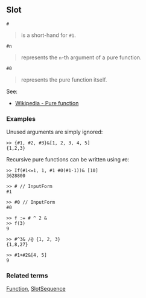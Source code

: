 ## Slot 

```
#
```

> is a short-hand for `#1`.

```
#n
```

> represents the `n`-th argument of a pure function.
 
```
#0
```

> represents the pure function itself.
        
See:  
* [Wikipedia - Pure function](https://en.wikipedia.org/wiki/Pure_function)
  
### Examples

Unused arguments are simply ignored:

``` 
>> {#1, #2, #3}&[1, 2, 3, 4, 5]
{1,2,3}
```

Recursive pure functions can be written using `#0`:

``` 
>> If(#1<=1, 1, #1 #0(#1-1))& [10]
3628800
```

```
>> # // InputForm
#1
     
>> #0 // InputForm
#0
     
>> f := # ^ 2 &
>> f(3)
9

>> #^3& /@ {1, 2, 3}
{1,8,27}

>> #1+#2&[4, 5]
9
```

### Related terms 
[Function](Function.md), [SlotSequence](SlotSequence.md) 